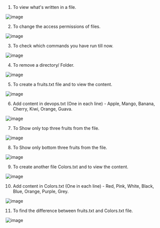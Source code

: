1. To view what's written in a file.

![image](https://github.com/ramnaniakshay/90DaysOfDevOps/assets/60702445/e3b2ef25-471e-4aa3-9f86-56faf159901c)


2. To change the access permissions of files.

![image](https://github.com/ramnaniakshay/90DaysOfDevOps/assets/60702445/6462f264-ba51-4381-adad-043a61c5bf7e)

3. To check which commands you have run till now.

![image](https://github.com/ramnaniakshay/90DaysOfDevOps/assets/60702445/f6fc24ba-5ca1-4cbd-b68a-c0091035f3f8)

4. To remove a directory/ Folder.

![image](https://github.com/ramnaniakshay/90DaysOfDevOps/assets/60702445/59a0c012-fda7-4f17-af3b-c611d150465f)

5. To create a fruits.txt file and to view the content.

![image](https://github.com/ramnaniakshay/90DaysOfDevOps/assets/60702445/2e06f708-e073-4113-82b6-7e776bb965e4)

6. Add content in devops.txt (One in each line) - Apple, Mango, Banana, Cherry, Kiwi, Orange, Guava.

![image](https://github.com/ramnaniakshay/90DaysOfDevOps/assets/60702445/e1c203f1-c9ba-4ace-b9c5-9300a776de7b)

7. To Show only top three fruits from the file.

![image](https://github.com/ramnaniakshay/90DaysOfDevOps/assets/60702445/8c23403a-cd50-49e7-b557-96636853b9a3)

8. To Show only bottom three fruits from the file.

![image](https://github.com/ramnaniakshay/90DaysOfDevOps/assets/60702445/4d4c91fe-9501-4f94-aed0-d39409329d70)

9. To create another file Colors.txt and to view the content.

![image](https://github.com/ramnaniakshay/90DaysOfDevOps/assets/60702445/1a9fc1ed-d3c3-4f2f-bd7d-0a35ef298607)

10. Add content in Colors.txt (One in each line) - Red, Pink, White, Black, Blue, Orange, Purple, Grey.

![image](https://github.com/ramnaniakshay/90DaysOfDevOps/assets/60702445/7f2b65e2-0e20-45ec-8860-2160a236077e)

11. To find the difference between fruits.txt and Colors.txt file.

![image](https://github.com/ramnaniakshay/90DaysOfDevOps/assets/60702445/606250e8-5231-4541-af68-9340aa3c0159)

